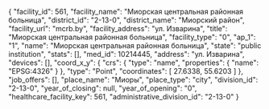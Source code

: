 {
    "facility_id": 561,
    "facility_name": "Миорская центральная районная больница",
    "district_id": "2-13-0",
    "district_name": "Миорский район",
    "facility_url": "mcrb.by",
    "facility_address": "ул. Изварина",
    "title": "Миорская центральная районная больница",
    "facility_type": "0",
    "ap_1": "1",
    "name": "Миорская центральная районная больница",
    "state": "public institution",
    "stats": [],
    "med_id": 10214445,
    "address": "ул. Изварина",
    "devices": [],
    "coord_x_y": {
        "crs": {
            "type": "name",
            "properties": {
                "name": "EPSG:4326"
            }
        },
        "type": "Point",
        "coordinates": [
            27.6338,
            55.6203
        ]
    },
    "job_offers": [],
    "place_name": "Миоры",
    "place_type": "city",
    "division_id": "2-13-0",
    "year_of_closing": null,
    "year_of_opening": "0",
    "healthcare_facility_key": 561,
    "administrative_division_id": "2-13-0"
}